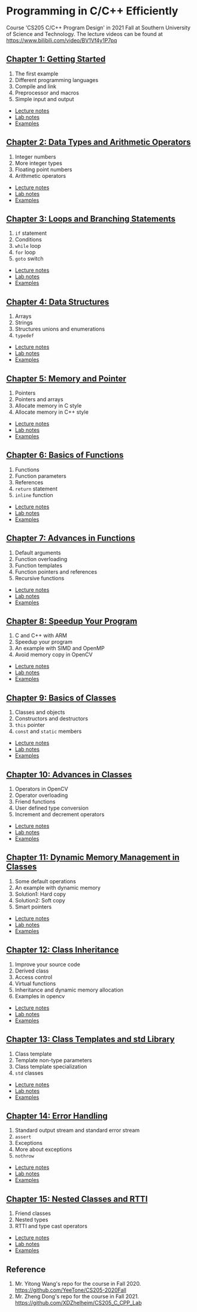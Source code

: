 # Programming in C/C++ Efficiently

Course 'CS205 C/C++ Program Design' in 2021 Fall at Southern University of Science and Technology. The lecture videos can be found at https://www.bilibili.com/video/BV1Vf4y1P7pq

## [Chapter 1: Getting Started](week01/README.md) 

1. The first example
1. Different programming languages
1. Compile and link
1. Preprocessor and macros
1. Simple input and output

* [Lecture notes](week01/Lecture01.pptx)
* [Lab notes](week01/Lab01.pptx)
* [Examples](week01/examples)

## [Chapter 2: Data Types and Arithmetic Operators](week02/README.md)

1. Integer numbers
1. More integer types
1. Floating point numbers
1. Arithmetic operators

* [Lecture notes](week02/Lecture02.pptx)
* [Lab notes](week02/Lab02.pptx)
* [Examples](week02/examples)

## [Chapter 3: Loops and Branching Statements](week03/README.md)

1. `if` statement
1. Conditions
1. `while` loop
1. `for` loop
1. `goto` switch

* [Lecture notes](week03/Lecture03.pptx)
* [Lab notes](week03/Lab03.pptx)
* [Examples](week03/examples)

## [Chapter 4: Data Structures](week04/README.md)

1. Arrays
1. Strings
1. Structures unions and enumerations
1. `typedef`

* [Lecture notes](week04/Lecture04.pptx)
* [Lab notes](week04/Lab04.pptx)
* [Examples](week04/examples)

## [Chapter 5: Memory and Pointer](week05/README.md)

1. Pointers
1. Pointers and arrays
1. Allocate memory in C style
1. Allocate memory in C++ style

* [Lecture notes](week05/Lecture05.pptx)
* [Lab notes](week05/Lab05.pptx)
* [Examples](week05/examples)

## [Chapter 6: Basics of Functions](week06/README.md)

1. Functions
1. Function parameters
1. References
1. `return` statement
1. `inline` function

* [Lecture notes](week06/Lecture06.pptx)
* [Lab notes](week06/Lab06.pptx)
* [Examples](week06/examples)

## [Chapter 7: Advances in Functions](week07/README.md)

1. Default arguments
1. Function overloading
1. Function templates
1. Function pointers and references
1. Recursive functions

* [Lecture notes](week07/Lecture07.pptx)
* [Lab notes](week07/Lab07.pptx)
* [Examples](week07/examples)

## [Chapter 8: Speedup Your Program](week08/README.md)

1. C and C++ with ARM
1. Speedup your program
1. An example with SIMD and OpenMP
1. Avoid memory copy in OpenCV

* [Lecture notes](week08/Lecture08.pptx)
* [Lab notes](week08/Lab08.pptx)
* [Examples](week08/examples)

## [Chapter 9: Basics of Classes](week09/README.md)

1. Classes and objects
1. Constructors and destructors
1. `this` pointer
1. `const` and `static` members

* [Lecture notes](week09/Lecture09.pptx)
* [Lab notes](week09/Lab09.pptx)
* [Examples](week09/examples)

## [Chapter 10: Advances in Classes](week10/README.md)

1. Operators in OpenCV
1. Operator overloading
1. Friend functions
1. User defined type conversion
1. Increment and decrement operators

* [Lecture notes](week10/Lecture10.pptx)
* [Lab notes](week10/Lab10.pptx)
* [Examples](week10/examples)

## [Chapter 11: Dynamic Memory Management in Classes](week11/README.md)

1. Some default operations
1. An example with dynamic memory
1. Solution1: Hard copy
1. Solution2: Soft copy
1. Smart pointers

* [Lecture notes](week11/Lecture11.pptx)
* [Lab notes](week11/Lab11.pptx)
* [Examples](week11/examples)

## [Chapter 12: Class Inheritance](week12/README.md)

1. Improve your source code
1. Derived class
1. Access control
1. Virtual functions
1. Inheritance and dynamic memory allocation
1. Examples in opencv

* [Lecture notes](week12/Lecture12.pptx)
* [Lab notes](week12/Lab12.pptx)
* [Examples](week12/examples)

## [Chapter 13: Class Templates and std Library](week13/README.md)

1. Class template
1. Template non-type parameters
1. Class template specialization
1. `std` classes

* [Lecture notes](week13/Lecture13.pptx)
* [Lab notes](week13/Lab13.pptx)
* [Examples](week13/examples)

## [Chapter 14: Error Handling](week14/README.md)

1. Standard output stream and standard error stream
1. `assert`
1. Exceptions
1. More about exceptions
1. `nothrow`

* [Lecture notes](week14/Lecture14.pptx)
* [Lab notes](week14/Lab14.pptx)
* [Examples](week14/examples)

## [Chapter 15: Nested Classes and RTTI](week15/README.md)

1. Friend classes
1. Nested types
1. RTTI and type cast operators

* [Lecture notes](week15/Lecture15.pptx)
* [Lab notes](week15/Lab15.pptx)
* [Examples](week15/examples)

## Reference
1. Mr. Yitong Wang's repo for the course in Fall 2020. https://github.com/YeeTone/CS205-2020Fall
2. Mr. Zheng Dong's repo for the course in Fall 2021. https://github.com/XDZhelheim/CS205_C_CPP_Lab
